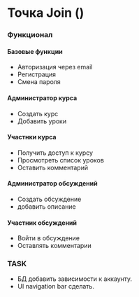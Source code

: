 # Точка Join ()
### Функционал

#### Базовые функции
* Авторизация через email
* Регистрация
* Смена пароля
  

#### Администратор курса
* Создать курс
* Добавить уроки


#### Участнки курса
* Получить доступ к курсу
* Просмотреть список уроков
* Оставить комментарий


#### Администратор обсуждений
* Создать обсуждение
* добавить описание


#### Участник обсуждений
* Войти в обсуждение
* Оставлять комментарии



### TASK
* БД добавить зависимости к аккаунту.
* UI navigation bar сделать.
